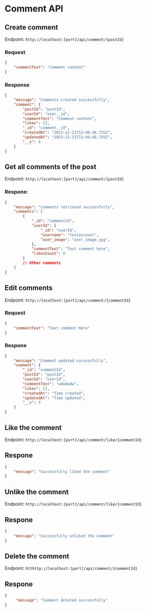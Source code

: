 # Comment API

## Create comment

Endpoint: `http://localhost:[port]/api/comment/{postId}`
### Request

```json
{
    "commentText": "Comment content"
}
```

### Response

```json
{
    "message": "Comments created successfully",
    "comment": {
        "postId": "postId",
        "userId": "user._id",
        "commentText": "Comment content",
        "likes": [],
        "_id": "comment._id",
        "createdAt": "2023-12-21T12:46:48.735Z",
        "updatedAt": "2023-12-21T12:46:48.735Z",
        "__v": 0
    }
}
```

## Get all comments of the post
Endpoint: `http://localhost:[port]/api/comment/{postId}`

### Respone:
```json
{
    "message": "Comments retrieved successfully",
    "comments": [
        {
            "_id": "commentId",
            "userId": {
                "_id": "userId",
                "username": "testaccount",
                "user_image": "user_image.jpg",
            },
            "commentText": "Text comment here",
            "likesCount": 0
        }
        // Other comments
    ]
}
```

## Edit comments
Endpoint: `http://localhost:[port]/api/comment/{commentId}`
### Request
```json
{
    "commentText": "Text comment Here"
}
```

### Respone
```json
{
    "message": "Comment updated successfully",
    "comment": {
        "_id": "commentId",
        "postId": "postId",
        "userId": "userId",
        "commentText": "wdwdwdw",
        "likes": [],
        "createdAt": "Time created",
        "updatedAt": "Time updated",
        "__v": 0
    }
}
```

## Like the comment
Endpoint: `http://localhost:[port]/api/comment/like/{commentId}`
## Respone 
```json
{
    "message": "Successfully liked the comment"
}
```

## Unlike the comment
Endpoint: `http://localhost:[port]/api/comment/like/{commentId}`

## Respone 
```json
{
    "message": "Successfully unliked the comment"
}
```

## Delete the comment
Endpoint: `htthttp://localhost:[port]/api/comment/{commentId}` 

## Respone
```json
{
     "message": "Comment deleted successfully"
}
```


